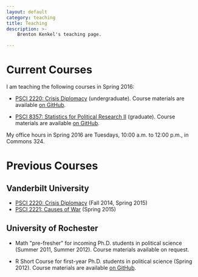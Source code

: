```yaml
---
layout: default
category: teaching
title: Teaching
description: >-
    Brenton Kenkel's teaching page.

---
```


# Current Courses

I am teaching the following courses in Spring 2016:

* [PSCI 2220: Crisis Diplomacy](http://bkenkel.com/psci2220) (undergraduate).  Course materials are available [on GitHub](https://github.com/brentonk/psci2220).

* [PSCI 8357: Statistics for Political Research II](http://bkenkel.com/psci8357) (graduate).  Course materials are available [on GitHub](https://github.com/brentonk/psci8357).

My office hours in Spring 2016 are Tuesdays, 10:00 a.m. to 12:00 p.m., in Commons 324.


# Previous Courses

## Vanderbilt University

* [PSCI 2220: Crisis Diplomacy](http://bkenkel.com/psci2220) (Fall 2014, Spring 2015)
* [PSCI 2221: Causes of War](http://bkenkel.com/psci221) (Spring 2015)


## University of Rochester

* Math "pre-fresher" for incoming Ph.D. students in political science (Summer 2011, Summer 2012).  Course materials available on request.

* R Short Course for first-year Ph.D. students in political science (Spring 2012).  Course materials are available [on GitHub](https://github.com/brentonk/rcourse).
